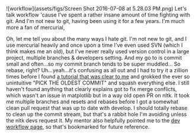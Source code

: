 
![workflow](assets/figs/Screen Shot 2016-07-08 at 5.28.03 PM.png)
Let's talk workflow 'cause I've spent a rather insane amount of time fighting with git. And I'm not new to git, 
having been using it for a few years. I'm much more a fan of mercurial, 


Oh, let me tell you about the many ways I hate git. I'm not new to git, and I use mercurial heavily and once upon a time 
I've even used SVN (which I think makes me an old), but I've never really used version control in a large project, 
multiple branches & developers setting. And my go to is commit small and often...so my commit branch tends to be super muddled...
So rebase, right? Uh...yeah...it's confusing as all out and I had to try it a zillion times before I found 
[a tutorial that was clear to me](http://gitready.com/advanced/2009/02/10/squashing-commits-with-rebase.html)
and grokked the ever so unintuitive "PICK THE OLDEST COMMIT" and squash everything else. I still haven't found anything that 
clearly explains got to fix merge conflicts, which wasn't an issue in matplotlib but in a way old open PR on nltk. It took me 
multiple branches and resets and rebases before I got a somewhat clean pull request that was up to date with develop. I should 
totally rebase to clean up the commit stream, but that's a rabbit hole I'm avoiding unless the nltk devs request it. My mentor 
also helpfully pointed me to the [dev workflow page](http://matplotlib.org/devel/gitwash/development_workflow.html), so that's 
bookmarked for future reference. 

